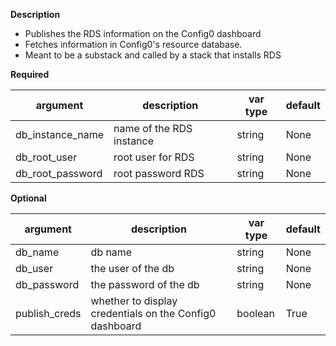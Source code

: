 **Description**
  - Publishes the RDS information on the Config0 dashboard
  - Fetches information in Config0's resource database.
  - Meant to be a substack and called by a stack that installs RDS

**Required**

| argument      | description                            | var type | default      |
| ------------- | -------------------------------------- | -------- | ------------ |
| db_instance_name   | name of the RDS instance                | string   | None         |
| db_root_user   | root user for RDS                 | string   | None         |
| db_root_password   | root password RDS                 | string   | None         |

**Optional**

| argument      | description                            | var type | default      |
| ------------- | -------------------------------------- | -------- | ------------ |
| db_name   | db name                  | string   | None         |
| db_user   | the user of the db                 | string   | None         |
| db_password   | the password of the db                 | string   | None         |
| publish_creds   | whether to display credentials on the Config0 dashboard                 | boolean   | True         |
